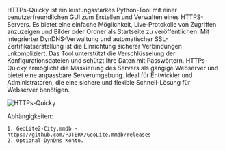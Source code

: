HTTPs-Quicky ist ein leistungsstarkes Python-Tool mit einer benutzerfreundlichen GUI zum Erstellen und Verwalten eines HTTPS-Servers. 
Es bietet eine einfache Möglichkeit, Live-Protokolle von Zugriffen anzuzeigen und Bilder oder Ordner als Startseite zu veröffentlichen. 
Mit integrierter DynDNS-Verwaltung und automatischer SSL-Zertifikatserstellung ist die Einrichtung sicherer Verbindungen unkompliziert. 
Das Tool unterstützt die Verschlüsselung der Konfigurationsdateien und schützt Ihre Daten mit Passwörtern. 
HTTPs-Quicky ermöglicht die Maskierung des Servers als gängige Webserver und bietet eine anpassbare Serverumgebung. 
Ideal für Entwickler und Administratoren, die eine sichere und flexible Schnell-Lösung für Webserver benötigen.

![HTTPs-Quicky](https://github.com/user-attachments/assets/ff2c94fc-3123-438f-ba87-27ac8ac118e9)

Abhängigkeiten:

	1. GeoLite2-City.mmdb - https://github.com/P3TERX/GeoLite.mmdb/releases
	2. Optional DynDns Konto.